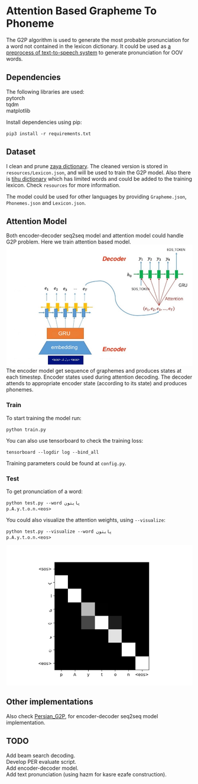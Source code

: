 # Attention Based Grapheme To Phoneme
The G2P algorithm is used to generate the most probable pronunciation for a word not contained in the lexicon dictionary.
It could be used as [a preprocess of text-to-speech system](https://github.com/tihu-nlp/tihu/wiki/G2P) to generate pronunciation for OOV words.



## Dependencies
The following libraries are used:<br/>
pytorch<br/>
tqdm<br/>
matplotlib<br/>

Install dependencies using pip:
```
pip3 install -r requirements.txt
```



## Dataset
I clean and prune [zaya dictionary](https://www.peykaregan.ir/dataset/%D9%88%D8%A7%DA%98%DA%AF%D8%A7%D9%86-%D8%B2%D8%A7%DB%8C%D8%A7%DB%8C-%D8%B2%D8%A8%D8%A7%D9%86-%D9%81%D8%A7%D8%B1%D8%B3%DB%8C). The cleaned version is stored in ```resources/Lexicon.json```, and will be used to train the G2P model.
Also there is [tihu dictionary](https://github.com/tihu-nlp/tihudict) which has limited words and could be added to the training lexicon.
Check ```resources``` for more information.

The model could be used for other languages by providing ```Grapheme.json```, ```Phonemes.json``` and ```Lexicon.json```.



## Attention Model
Both encoder-decoder seq2seq model and attention model could handle G2P problem.
Here we train attention based model.
![attention model](attention/attention-bidi.jpg)
The encoder model get sequence of graphemes and produces states at each timestep.
Encoder states used during attention decoding.
The decoder attends to appropriate encoder state (according to its state) and produces phonemes.


### Train
To start training the model run:
```
python train.py
```
You can also use tensorboard to check the training loss:
```
tensorboard --logdir log --bind_all
```
Training parameters could be found at ```config.py```.

### Test
To get pronunciation of a word:
```
python test.py --word پایتون
p.A.y.t.o.n.<eos>
```
You could also visualize the attention weights, using ```--visualize```:
```
python test.py --visualize --word پایتون
p.A.y.t.o.n.<eos>
```
![attention weights](attention/پایتون.png)



## Other implementations
Also check [Persian_G2P](https://github.com/AzamRabiee/Persian_G2P), for encoder-decoder seq2seq model implementation.



## TODO
Add beam search decoding.<br/>
Develop PER evaluate script.<br/>
Add encoder-decoder model.<br/>
Add text pronunciation (using hazm for kasre ezafe construction).<br/>
